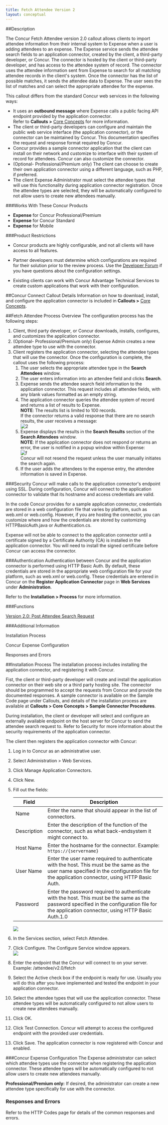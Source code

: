 ```yaml
---
title: Fetch Attendee Version 2
layout: conceptual
---
```





##Description    


The Concur Fetch Attendee version 2.0 callout allows clients to import attendee information from their internal system to Expense when a user is adding attendees to an expense. The Expense service sends the attendee search fields to an application connector, created by the client, a third-party developer, or Concur. The connector is hosted by the client or third-party developer, and has access to the attendee system of record. The connector uses the attendee information sent from Expense to search for all matching attendee records in the client's system. Once the connector has the list of possible matches, it sends the attendee data to Expense. The user sees the list of matches and can select the appropriate attendee for the expense.

This callout differs from the standard Concur web services in the following ways:

* It uses an **outbound message** where Expense calls a public facing API endpoint provided by the application connector.  
Refer to **Callouts >** [Core Concepts][1] for more information.
* The client or third-party developers can configure and maintain the public web service interface (the application connector), or the connector can be maintained by Concur. This documentation specifies the request and response format required by Concur.
* Concur provides a sample connector application that the client can install on their network and customize to interface with their system of record for attendees. Concur can also customize the connector.
* (Optional- Professional/Premium only) The client can choose to create their own application connector using a different language, such as PHP, if preferred.
* The client Expense Administrator must select the attendee types that will use this functionality during application connector registration. Once the attendee types are selected, they will be automatically configured to not allow users to create new attendees manually.
 
###Works With These Concur Products

* **Expense** for Concur Professional/Premium
* **Expense** for Concur Standard
* **Expense** for Mobile


###Product Restrictions    
* Concur products are highly configurable, and not all clients will have access to all features.

* Partner developers must determine which configurations are required for their solution prior to the review process. Use the [Developer Forum][2] if you have questions about the configuration settings.

* Existing clients can work with Concur Advantage Technical Services to create custom applications that work with their configuration.

 
##Concur Connect Callout Details 
Information on how to download, install, and configure the application connector is included in **Callouts >** [Core Concepts][1]. 

##Fetch Attendee Process Overview 
The configuration process has the following steps:

1. Client, third party developer, or Concur downloads, installs, configures, and customizes the application connector.
2. (Optional- Professional/Premium only) Expense Admin creates a new attendee type to use with the connector.
3. Client registers the application connector, selecting the attendee types that will use the connector.
Once the configuration is complete, the callout uses the following process:
	1. The user selects the appropriate attendee type in the **Search Attendees** window.
	2. The user enters information into an attendee field and clicks **Search**.
	3. Expense sends the attendee search field information to the application connector. This request includes all attendee fields, with any blank values formatted as an empty string.
	4. The application connector queries the attendee system of record and returns a list of results to Expense.  
**NOTE**: The results list is limited to 100 records.  
If the connector returns a valid response that there are no search results, the user receives a message:  
![2][3]
	5. Expense displays the results in the **Search Results** section of the **Search Attendees** window.  
**NOTE**: If the application connector does not respond or returns an error, the user is notified in a popup window within Expense:  
![f][4]  
Concur will not resend the request unless the user manually initiates the search again.
	6. If the user adds the attendees to the expense entry, the attendee information is saved in Expense.
 
###Security 
  Concur will make calls to the application connector's endpoint using SSL. During configuration, Concur will connect to the application connector to validate that its hostname and access credentials are valid.

In the code Concur provides for a sample application connector, credentials are stored in a web configuration file that varies by platform, such as web.xml or web.config. However, if you are hosting the connector, you can customize where and how the credentials are stored by customizing HTTPBasicAuth.java or Authentication.cs.

Expense will not be able to connect to the application connector until a certificate signed by a Certificate Authority (CA) is installed in the application connector. You will need to install the signed certificate before Concur can access the connector.

 
###Authentication 
  Authentication between Concur and the application connector is performed using HTTP Basic Auth. By default, these credentials are stored in the appropriate web configuration file for your platform, such as web.xml or web.config. These credentials are entered in Concur on the **Register Application Connector** page in **Web Services** under **Administration**.

Refer to the **Installation > Process** for more information.


###Functions

[Version 2.0: Post Attendee Search Request ][5]

###Additional Information 

Installation Process


Concur Expense Configuration

Responses and Errors

##Installation Process
The installation process includes installing the application connector, and registering it with Concur.

Fist, the client or third-party developer will create and install the application connector on their web site or a third party hosting site. The connector should be programmed to accept the requests from Concur and provide the documented responses. A sample connector is available on the Sample Code page under Callouts, and details of the installation process are available at **Callouts > Core Concepts > Sample Connector Procedures**. 

During installation, the client or developer will select and configure an externally available endpoint on the host server for Concur to send the attendee search request to. Refer to Security for more information about the security requirements of the application connector.

The client then registers the application connector with Concur:  

1. Log in to Concur as an administrative user.  
2. Select Administration > Web Services.  
3. Click Manage Application Connectors.  
4. Click New.  
5. Fill out the fields:  

   |Field	|Description|
   |------|------------|
   |Name|Enter the name that should appear in the list of connectors.|
   |Description|Enter the description of the function of the connector, such as what back-endsystem it might connect to.|
   |Host Name|Enter the hostname for the connector. Example: `https://{servername}`|
   |User Name|Enter the user name required to authenticate with the host. This must be the same as the user name specified in the configuration file for the application connector, using HTTP Basic Auth.|
   |Password|Enter the password required to authenticate with the host. This must be the same as the password specified in the configuration file for the application connector, using HTTP Basic Auth.1.0|  

   ![][6]  
6. In the Services section, select Fetch Attendee.  
7. Click Configure. The Configure Service window appears.  
   ![][7]  
8. Enter the endpoint that the Concur will connect to on your server. Example: /attendee/v2.0/fetch  
9. Select the Active check box if the endpoint is ready for use. Usually you will do this after you have implemented and tested the endpoint in your application connector.  
10. Select the attendee types that will use the application connector. These attendee types will be automatically configured to not allow users to create new attendees manually.  
11. Click OK.
12. Click Test Connection. Concur will attempt to access the configured endpoint with the provided user credentials.
13. Click Save. The application connector is now registered with Concur and enabled.

###Concur Expense Configuration
The Expense administrator can select which attendee types use the connector when registering the application connector. These attendee types will be automatically configured to not allow users to create new attendees manually.

**Professional/Premium only:** If desired, the administrator can create a new attendee type specifically for use with the connector.

### Responses and Errors
Refer to the HTTP Codes page for details of the common responses and errors.


[1]: https://developer.concur.com/node/25#co
[2]: https://developer.concur.com/forums/concur-connect
[3]: https://developer.concur.com/sites/default/files/fetchattendee_noresults.png
[4]: https://developer.concur.com/sites/default/files/fetchattendee_error.png
[5]: https://developer.concur.com/callouts/fetch-attendee/post-fetch-attendee
[6]: https://developer.concur.com/sites/default/files/RegisterFetchAttendee_small.png
[7]: https://developer.concur.com/sites/default/files/ConfigFetchAttendee.png
